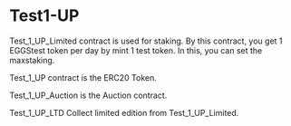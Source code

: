 # Test1-UP



Test_1_UP_Limited contract is used for staking. By this contract, you get 1 EGGStest token per day by mint 1 test token. In this, you can set the maxstaking.

Test_1_UP contract is the ERC20 Token.

Test_1_UP_Auction is the Auction contract.

Test_1_UP_LTD Collect limited edition from Test_1_UP_Limited.


